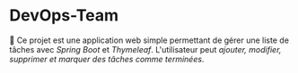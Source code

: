 # DevOps-Team
📖 Ce projet est une application web simple permettant de gérer une liste de tâches avec *Spring Boot* et *Thymeleaf*.   L'utilisateur peut *ajouter, modifier, supprimer et marquer des tâches comme terminées*.
